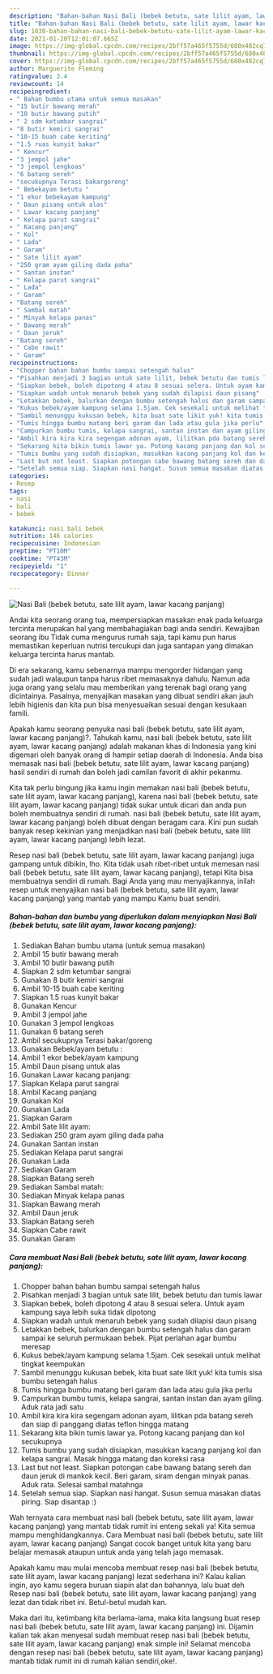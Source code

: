 ```yaml
---
description: "Bahan-bahan Nasi Bali (bebek betutu, sate lilit ayam, lawar kacang panjang) yang lezat dan Mudah Dibuat"
title: "Bahan-bahan Nasi Bali (bebek betutu, sate lilit ayam, lawar kacang panjang) yang lezat dan Mudah Dibuat"
slug: 1030-bahan-bahan-nasi-bali-bebek-betutu-sate-lilit-ayam-lawar-kacang-panjang-yang-lezat-dan-mudah-dibuat
date: 2021-01-20T12:01:07.665Z
image: https://img-global.cpcdn.com/recipes/2bff57a465f5755d/680x482cq70/nasi-bali-bebek-betutu-sate-lilit-ayam-lawar-kacang-panjang-foto-resep-utama.jpg
thumbnail: https://img-global.cpcdn.com/recipes/2bff57a465f5755d/680x482cq70/nasi-bali-bebek-betutu-sate-lilit-ayam-lawar-kacang-panjang-foto-resep-utama.jpg
cover: https://img-global.cpcdn.com/recipes/2bff57a465f5755d/680x482cq70/nasi-bali-bebek-betutu-sate-lilit-ayam-lawar-kacang-panjang-foto-resep-utama.jpg
author: Marguerite Fleming
ratingvalue: 3.4
reviewcount: 14
recipeingredient:
- " Bahan bumbu utama untuk semua masakan"
- "15 butir bawang merah"
- "10 butir bawang putih"
- " 2 sdm ketumbar sangrai"
- "8 butir kemiri sangrai"
- "10-15 buah cabe keriting"
- "1.5 ruas kunyit bakar"
- " Kencur"
- "3 jempol jahe"
- "3 jempol lengkoas"
- "6 batang sereh"
- "secukupnya Terasi bakargoreng"
- " Bebekayam betutu "
- "1 ekor bebekayam kampung"
- " Daun pisang untuk alas"
- " Lawar kacang panjang"
- " Kelapa parut sangrai"
- " Kacang panjang"
- " Kol"
- " Lada"
- " Garam"
- " Sate lilit ayam"
- "250 gram ayam giling dada paha"
- " Santan instan"
- " Kelapa parut sangrai"
- " Lada"
- " Garam"
- "Batang sereh"
- " Sambal matah"
- " Minyak kelapa panas"
- " Bawang merah"
- " Daun jeruk"
- "Batang sereh"
- " Cabe rawit"
- " Garam"
recipeinstructions:
- "Chopper bahan bahan bumbu sampai setengah halus"
- "Pisahkan menjadi 3 bagian untuk sate lilit, bebek betutu dan tumis lawar"
- "Siapkan bebek, boleh dipotong 4 atau 8 sesuai selera. Untuk ayam kampung saya lebih suka tidak dipotong"
- "Siapkan wadah untuk menaruh bebek yang sudah dilapisi daun pisang"
- "Letakkan bebek, balurkan dengan bumbu setengah halus dan garam sampai ke seluruh permukaan bebek. Pijat perlahan agar bumbu meresap"
- "Kukus bebek/ayam kampung selama 1.5jam. Cek sesekali untuk melihat tingkat keempukan"
- "Sambil menunggu kukusan bebek, kita buat sate likit yuk! kita tumis sisa bumbu setengah halus"
- "Tumis hingga bumbu matang beri garam dan lada atau gula jika perlu"
- "Campurkan bumbu tumis, kelapa sangrai, santan instan dan ayam giling. Aduk rata jadi satu"
- "Ambil kira kira kira segengam adonan ayam, lilitkan pda batang sereh dan siap di panggang diatas teflon hingga matang"
- "Sekarang kita bikin tumis lawar ya. Potong kacang panjang dan kol secukupnya"
- "Tumis bumbu yang sudah disiapkan, masukkan kacang panjang kol dan kelapa sangrai. Masak hingga matang dan koreksi rasa"
- "Last but not least. Siapkan potongan cabe bawang batang sereh dan daun jeruk di mankok kecil. Beri garam, siram dengan minyak panas. Aduk rata. Selesai sambal matahnga"
- "Setelah semua siap. Siapkan nasi hangat. Susun semua masakan diatas piring. Siap disantap :)"
categories:
- Resep
tags:
- nasi
- bali
- bebek

katakunci: nasi bali bebek 
nutrition: 146 calories
recipecuisine: Indonesian
preptime: "PT10M"
cooktime: "PT43M"
recipeyield: "1"
recipecategory: Dinner

---
```



![Nasi Bali (bebek betutu, sate lilit ayam, lawar kacang panjang)](https://img-global.cpcdn.com/recipes/2bff57a465f5755d/680x482cq70/nasi-bali-bebek-betutu-sate-lilit-ayam-lawar-kacang-panjang-foto-resep-utama.jpg)

Andai kita seorang orang tua, mempersiapkan masakan enak pada keluarga tercinta merupakan hal yang membahagiakan bagi anda sendiri. Kewajiban seorang ibu Tidak cuma mengurus rumah saja, tapi kamu pun harus memastikan keperluan nutrisi tercukupi dan juga santapan yang dimakan keluarga tercinta harus mantab.

Di era  sekarang, kamu sebenarnya mampu mengorder hidangan yang sudah jadi walaupun tanpa harus ribet memasaknya dahulu. Namun ada juga orang yang selalu mau memberikan yang terenak bagi orang yang dicintainya. Pasalnya, menyajikan masakan yang dibuat sendiri akan jauh lebih higienis dan kita pun bisa menyesuaikan sesuai dengan kesukaan famili. 



Apakah kamu seorang penyuka nasi bali (bebek betutu, sate lilit ayam, lawar kacang panjang)?. Tahukah kamu, nasi bali (bebek betutu, sate lilit ayam, lawar kacang panjang) adalah makanan khas di Indonesia yang kini digemari oleh banyak orang di hampir setiap daerah di Indonesia. Anda bisa memasak nasi bali (bebek betutu, sate lilit ayam, lawar kacang panjang) hasil sendiri di rumah dan boleh jadi camilan favorit di akhir pekanmu.

Kita tak perlu bingung jika kamu ingin memakan nasi bali (bebek betutu, sate lilit ayam, lawar kacang panjang), karena nasi bali (bebek betutu, sate lilit ayam, lawar kacang panjang) tidak sukar untuk dicari dan anda pun boleh membuatnya sendiri di rumah. nasi bali (bebek betutu, sate lilit ayam, lawar kacang panjang) boleh dibuat dengan beragam cara. Kini pun sudah banyak resep kekinian yang menjadikan nasi bali (bebek betutu, sate lilit ayam, lawar kacang panjang) lebih lezat.

Resep nasi bali (bebek betutu, sate lilit ayam, lawar kacang panjang) juga gampang untuk dibikin, lho. Kita tidak usah ribet-ribet untuk memesan nasi bali (bebek betutu, sate lilit ayam, lawar kacang panjang), tetapi Kita bisa membuatnya sendiri di rumah. Bagi Anda yang mau menyajikannya, inilah resep untuk menyajikan nasi bali (bebek betutu, sate lilit ayam, lawar kacang panjang) yang mantab yang mampu Kamu buat sendiri.

<!--inarticleads1-->

##### Bahan-bahan dan bumbu yang diperlukan dalam menyiapkan Nasi Bali (bebek betutu, sate lilit ayam, lawar kacang panjang):

1. Sediakan  Bahan bumbu utama (untuk semua masakan)
1. Ambil 15 butir bawang merah
1. Ambil 10 butir bawang putih
1. Siapkan  2 sdm ketumbar sangrai
1. Gunakan 8 butir kemiri sangrai
1. Ambil 10-15 buah cabe keriting
1. Siapkan 1.5 ruas kunyit bakar
1. Gunakan  Kencur
1. Ambil 3 jempol jahe
1. Gunakan 3 jempol lengkoas
1. Gunakan 6 batang sereh
1. Ambil secukupnya Terasi bakar/goreng
1. Gunakan  Bebek/ayam betutu :
1. Ambil 1 ekor bebek/ayam kampung
1. Ambil  Daun pisang untuk alas
1. Gunakan  Lawar kacang panjang:
1. Siapkan  Kelapa parut sangrai
1. Ambil  Kacang panjang
1. Gunakan  Kol
1. Gunakan  Lada
1. Siapkan  Garam
1. Ambil  Sate lilit ayam:
1. Sediakan 250 gram ayam giling dada paha
1. Gunakan  Santan instan
1. Sediakan  Kelapa parut sangrai
1. Gunakan  Lada
1. Sediakan  Garam
1. Siapkan Batang sereh
1. Sediakan  Sambal matah:
1. Sediakan  Minyak kelapa panas
1. Siapkan  Bawang merah
1. Ambil  Daun jeruk
1. Siapkan Batang sereh
1. Siapkan  Cabe rawit
1. Gunakan  Garam




<!--inarticleads2-->

##### Cara membuat Nasi Bali (bebek betutu, sate lilit ayam, lawar kacang panjang):

1. Chopper bahan bahan bumbu sampai setengah halus
1. Pisahkan menjadi 3 bagian untuk sate lilit, bebek betutu dan tumis lawar
1. Siapkan bebek, boleh dipotong 4 atau 8 sesuai selera. Untuk ayam kampung saya lebih suka tidak dipotong
1. Siapkan wadah untuk menaruh bebek yang sudah dilapisi daun pisang
1. Letakkan bebek, balurkan dengan bumbu setengah halus dan garam sampai ke seluruh permukaan bebek. Pijat perlahan agar bumbu meresap
1. Kukus bebek/ayam kampung selama 1.5jam. Cek sesekali untuk melihat tingkat keempukan
1. Sambil menunggu kukusan bebek, kita buat sate likit yuk! kita tumis sisa bumbu setengah halus
1. Tumis hingga bumbu matang beri garam dan lada atau gula jika perlu
1. Campurkan bumbu tumis, kelapa sangrai, santan instan dan ayam giling. Aduk rata jadi satu
1. Ambil kira kira kira segengam adonan ayam, lilitkan pda batang sereh dan siap di panggang diatas teflon hingga matang
1. Sekarang kita bikin tumis lawar ya. Potong kacang panjang dan kol secukupnya
1. Tumis bumbu yang sudah disiapkan, masukkan kacang panjang kol dan kelapa sangrai. Masak hingga matang dan koreksi rasa
1. Last but not least. Siapkan potongan cabe bawang batang sereh dan daun jeruk di mankok kecil. Beri garam, siram dengan minyak panas. Aduk rata. Selesai sambal matahnga
1. Setelah semua siap. Siapkan nasi hangat. Susun semua masakan diatas piring. Siap disantap :)




Wah ternyata cara membuat nasi bali (bebek betutu, sate lilit ayam, lawar kacang panjang) yang mantab tidak rumit ini enteng sekali ya! Kita semua mampu menghidangkannya. Cara Membuat nasi bali (bebek betutu, sate lilit ayam, lawar kacang panjang) Sangat cocok banget untuk kita yang baru belajar memasak ataupun untuk anda yang telah jago memasak.

Apakah kamu mau mulai mencoba membuat resep nasi bali (bebek betutu, sate lilit ayam, lawar kacang panjang) lezat sederhana ini? Kalau kalian ingin, ayo kamu segera buruan siapin alat dan bahannya, lalu buat deh Resep nasi bali (bebek betutu, sate lilit ayam, lawar kacang panjang) yang lezat dan tidak ribet ini. Betul-betul mudah kan. 

Maka dari itu, ketimbang kita berlama-lama, maka kita langsung buat resep nasi bali (bebek betutu, sate lilit ayam, lawar kacang panjang) ini. Dijamin kalian tak akan menyesal sudah membuat resep nasi bali (bebek betutu, sate lilit ayam, lawar kacang panjang) enak simple ini! Selamat mencoba dengan resep nasi bali (bebek betutu, sate lilit ayam, lawar kacang panjang) mantab tidak rumit ini di rumah kalian sendiri,oke!.

